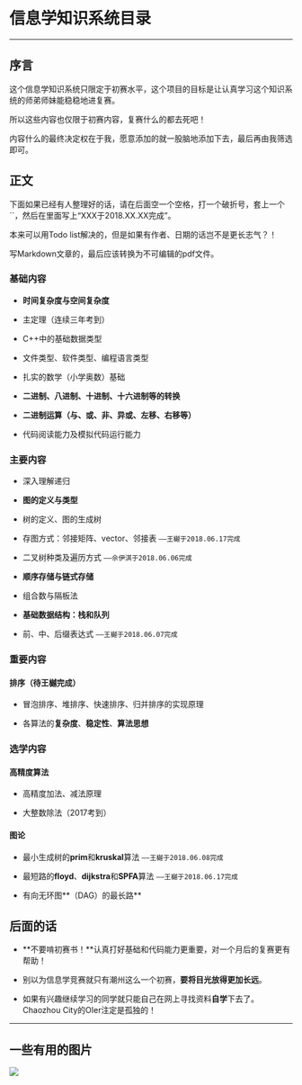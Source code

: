 ﻿# 信息学知识系统目录

---

## 序言

这个信息学知识系统只限定于初赛水平，这个项目的目标是让认真学习这个知识系统的师弟师妹能稳稳地进复赛。

所以这些内容也仅限于初赛内容，复赛什么的都去死吧！

内容什么的最终决定权在于我，愿意添加的就一股脑地添加下去，最后再由我筛选即可。

## 正文

下面如果已经有人整理好的话，请在后面空一个空格，打一个破折号，套上一个``，然后在里面写上“XXX于2018.XX.XX完成”。

本来可以用Todo list解决的，但是如果有作者、日期的话岂不是更长志气？！

写Markdown文章的，最后应该转换为不可编辑的pdf文件。

### 基础内容

- **时间复杂度与空间复杂度**

- 主定理（连续三年考到）

- C++中的基础数据类型

- 文件类型、软件类型、编程语言类型

- 扎实的数学（小学奥数）基础

- **二进制、八进制、十进制、十六进制等的转换**

- **二进制运算（与、或、非、异或、左移、右移等）**

- 代码阅读能力及模拟代码运行能力

### 主要内容

- 深入理解递归

- **图的定义与类型**

- 树的定义、图的生成树

- 存图方式：邻接矩阵、vector、邻接表 `——王樾于2018.06.17完成`

- 二叉树种类及遍历方式 `——佘伊淇于2018.06.06完成`

- **顺序存储与链式存储**

- 组合数与隔板法

- **基础数据结构：栈和队列**

- 前、中、后缀表达式 `——王樾于2018.06.07完成`

### 重要内容

#### 排序（待王樾完成）

- 冒泡排序、堆排序、快速排序、归并排序的实现原理

- 各算法的**复杂度**、**稳定性**、**算法思想**

### 选学内容

#### 高精度算法

- 高精度加法、减法原理

- 大整数除法（2017考到）

#### 图论

- 最小生成树的**prim**和**kruskal**算法 `——王樾于2018.06.08完成`

- 最短路的**floyd**、**dijkstra**和**SPFA**算法 `——王樾于2018.06.17完成`

- 有向无环图**（DAG）的最长路**

## 后面的话

- **不要啃初赛书！**认真打好基础和代码能力更重要，对一个月后的复赛更有帮助！

- 别以为信息学竞赛就只有潮州这么一个初赛，**要将目光放得更加长远**。

- 如果有兴趣继续学习的同学就只能自己在网上寻找资料**自学**下去了。Chaozhou City的OIer注定是孤独的！

---

## 一些有用的图片

![][1]

  [1]: https://oierslife.files.wordpress.com/2017/10/acrord32_2017-10-08_21-38-10.png
